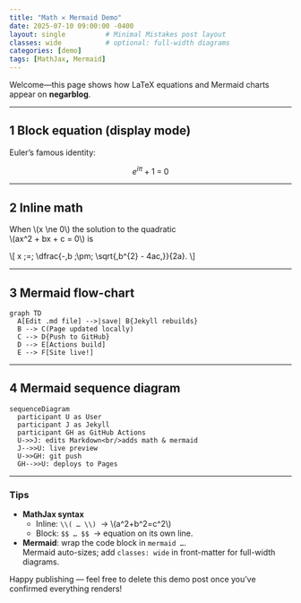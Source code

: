 ```yaml
---
title: "Math ✕ Mermaid Demo"
date: 2025-07-10 09:00:00 -0400
layout: single          # Minimal Mistakes post layout
classes: wide           # optional: full-width diagrams
categories: [demo]
tags: [MathJax, Mermaid]
---
```


Welcome—this page shows how LaTeX equations and Mermaid charts appear on **negarblog**.

---

## 1  Block equation (display mode)

Euler’s famous identity:

$$
e^{i\pi} + 1 \;=\; 0
$$

---

## 2  Inline math

When \\(x \ne 0\\) the solution to the quadratic  
\\(ax^2 + bx + c = 0\\) is

\\[
x \;=\; \dfrac{-\,b \;\pm\; \sqrt{\,b^{2} - 4ac\,}}{2a}.
\\]

---

## 3  Mermaid flow-chart

```mermaid
graph TD
  A[Edit .md file] -->|save| B{Jekyll rebuilds}
  B --> C(Page updated locally)
  C --> D{Push to GitHub}
  D --> E[Actions build]
  E --> F[Site live!]
```

---

## 4  Mermaid sequence diagram

```mermaid
sequenceDiagram
  participant U as User
  participant J as Jekyll
  participant GH as GitHub Actions
  U->>J: edits Markdown<br/>adds math & mermaid
  J-->>U: live preview
  U->>GH: git push
  GH-->>U: deploys to Pages
```

---

### Tips

* **MathJax syntax**  
  * Inline: `\\( … \\)` &nbsp;→ \\(a^2+b^2=c^2\\)  
  * Block: `$$ … $$` &nbsp;→ equation on its own line.
* **Mermaid**: wrap the code block in ```mermaid …```.<br>
  Mermaid auto-sizes; add `classes: wide` in front-matter for full-width diagrams.

Happy publishing — feel free to delete this demo post once you’ve confirmed everything renders!
